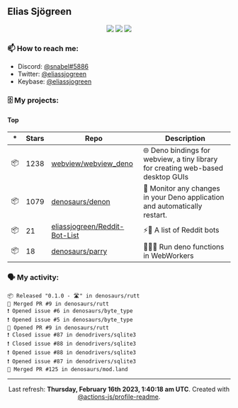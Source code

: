 ## Elias Sjögreen

<p align="center">
  <img src="https://img.shields.io/badge/🎂-dec. 2003-success" />
  <img src="https://img.shields.io/badge/🌎-Stockholm-informational" />
  <img src="https://img.shields.io/badge/👦-He/Him-informational" />
</p>

### 📫 How to reach me:

- Discord: [@snabel#5886](https://discord.com/users/267978757799673866)
- Twitter: [@eliassjogreen](https://twitter.com/eliassjogreen)
- Keybase: [@eliassjogreen](https://keybase.io/eliassjogreen)

### 🗄 My projects:

#### Top
|*|Stars|Repo|Description|
|---|---|---|---|
| 📦 | 1238 | [webview/webview_deno](https://github.com/webview/webview_deno) | 🌐 Deno bindings for webview, a tiny library for creating web-based desktop GUIs |
| 📦 | 1079 | [denosaurs/denon](https://github.com/denosaurs/denon) | 👀 Monitor any changes in your Deno application and automatically restart. |
| 📦 | 21 | [eliassjogreen/Reddit-Bot-List](https://github.com/eliassjogreen/Reddit-Bot-List) | ⚡️🤖 A list of Reddit bots |
| 📦 | 18 | [denosaurs/parry](https://github.com/denosaurs/parry) | 👷🏽‍♂️ Run deno functions in WebWorkers |

### 🗣 My activity:

```
📦 Released "0.1.0 - 🛣️" in denosaurs/rutt
🎉 Merged PR #9 in denosaurs/rutt
❗️ Opened issue #6 in denosaurs/byte_type
❗️ Opened issue #5 in denosaurs/byte_type
💪 Opened PR #9 in denosaurs/rutt
❗️ Closed issue #87 in denodrivers/sqlite3
❗️ Closed issue #88 in denodrivers/sqlite3
❗️ Opened issue #88 in denodrivers/sqlite3
❗️ Opened issue #87 in denodrivers/sqlite3
🎉 Merged PR #125 in denosaurs/mod.land
```

------------
<p align="center">Last refresh: <b>Thursday, February 16th 2023, 1:40:18 am UTC</b>. Created with <a href=https://github.com/marketplace/actions/profile-readme>@actions-js/profile-readme</a>.</p>
